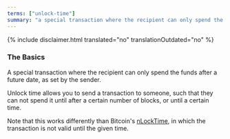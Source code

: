 ```yaml
---
terms: ["unlock-time"]
summary: "a special transaction where the recipient can only spend the funds after a future date, as set by the sender"
---
```


{% include disclaimer.html translated="no" translationOutdated="no" %}

### The Basics

A special transaction where the recipient can only spend the funds after a future date, as set by the sender.

Unlock time allows you to send a transaction to someone, such that they can not spend it until after a certain number of blocks, or until a certain time.

Note that this works differently than Bitcoin's [nLockTime](https://en.bitcoin.it/wiki/NLockTime), in which the transaction is not valid until the given time.
